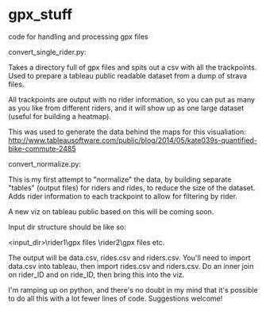 gpx_stuff
=========

code for handling and processing gpx files

convert_single_rider.py:

Takes a directory full of gpx files and spits out a csv with all the trackpoints. Used to prepare a tableau public readable dataset from a dump of strava files.

All trackpoints are output with no rider information, so you can put as many as you like from different riders, and it will show up as one large dataset (useful for building a heatmap).

This was used to generate the data behind the maps for this visualiation:
http://www.tableausoftware.com/public/blog/2014/05/kate039s-quantified-bike-commute-2485


convert_normalize.py:

This is my first attempt to "normalize" the data, by building separate "tables" (output files) for riders and rides, to reduce the size of the dataset. Adds rider information to each trackpoint to allow for filtering by rider.

A new viz on tableau public based on this will be coming soon.

Input dir structure should be like so:

<input_dir>\rider1\gpx files
           \rider2\gpx files
            etc.

The output will be data.csv, rides.csv and riders.csv. You'll need to import data.csv into tableau, then import rides.csv
and riders.csv. Do an inner join on rider_ID and on ride_ID, then bring this into the viz.

I'm ramping up on python, and there's no doubt in my mind that it's possible to do all this with a lot fewer lines of code. Suggestions welcome!
